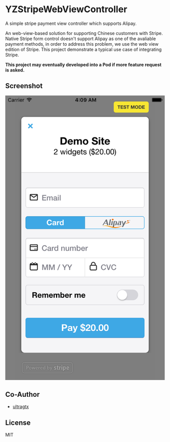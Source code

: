 # YZStripeWebViewController

A simple stripe payment view controller which supports Alipay.

An web-view-based solution for supporting Chinese customers with Stripe. Native Stripe form control doesn't support Alipay as one of the avaliable payment methods, in order to address this problem, we use the web view edition of Stripe. This project demonstrate a typical use case of integrating Stripe.  

**This project may eventually developed into a Pod if more feature request is asked.**

## Screenshot

![Screenshot](https://raw.githubusercontent.com/AustinChou/YZStripeWebViewController/master/Screenshots/Demo.png)

## Co-Author

- [ultragtx](https://github.com/ultragtx)

## License

MIT
